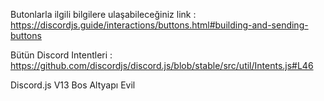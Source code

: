 Butonlarla ilgili bilgilere ulaşabileceğiniz link : https://discordjs.guide/interactions/buttons.html#building-and-sending-buttons

Bütün Discord Intentleri : https://github.com/discordjs/discord.js/blob/stable/src/util/Intents.js#L46

Discord.js V13 Bos Altyapı Evil

